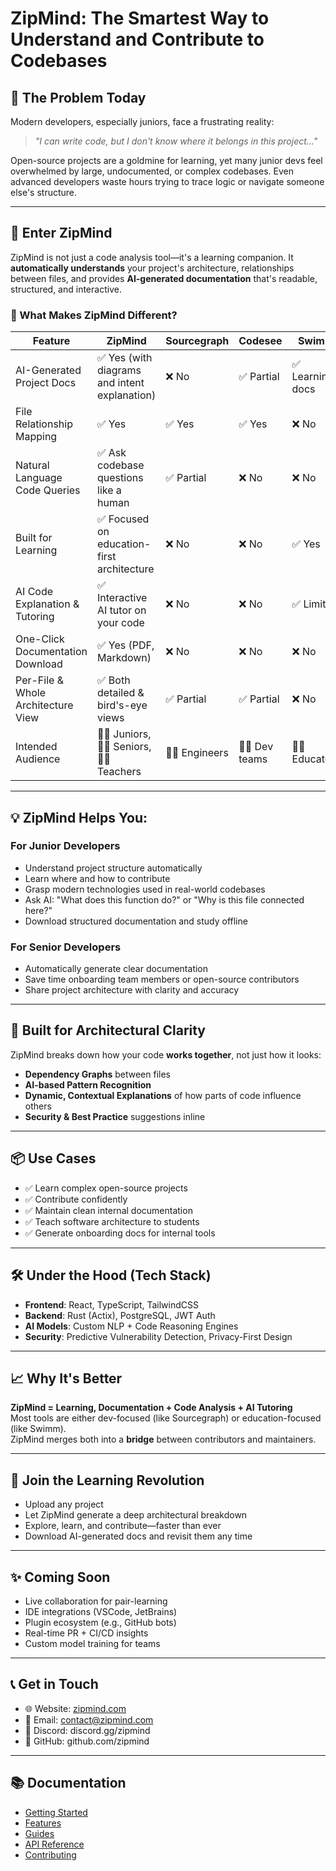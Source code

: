 # ZipMind: The Smartest Way to Understand and Contribute to Codebases

## 🚀 The Problem Today

Modern developers, especially juniors, face a frustrating reality:

> *"I can write code, but I don't know where it belongs in this project…"*

Open-source projects are a goldmine for learning, yet many junior devs feel overwhelmed by large, undocumented, or complex codebases. Even advanced developers waste hours trying to trace logic or navigate someone else's structure.

---

## 🌟 Enter **ZipMind**

ZipMind is not just a code analysis tool—it's a learning companion. It **automatically understands** your project's architecture, relationships between files, and provides **AI-generated documentation** that's readable, structured, and interactive.

### 🎯 What Makes ZipMind Different?

| Feature                          | ZipMind                                       | Sourcegraph             | Codesee                | Swimm                   |
|----------------------------------|-----------------------------------------------|--------------------------|------------------------|--------------------------|
| AI-Generated Project Docs        | ✅ Yes (with diagrams and intent explanation) | ❌ No                    | ✅ Partial              | ✅ Learning docs          |
| File Relationship Mapping        | ✅ Yes                                        | ✅ Yes                   | ✅ Yes                  | ❌ No                     |
| Natural Language Code Queries    | ✅ Ask codebase questions like a human        | ✅ Partial               | ❌ No                   | ❌ No                     |
| Built for Learning               | ✅ Focused on education-first architecture     | ❌ No                    | ❌ No                   | ✅ Yes                    |
| AI Code Explanation & Tutoring   | ✅ Interactive AI tutor on your code          | ❌ No                    | ❌ No                   | ✅ Limited                |
| One-Click Documentation Download | ✅ Yes (PDF, Markdown)                         | ❌ No                    | ❌ No                   | ❌ No                     |
| Per-File & Whole Architecture View | ✅ Both detailed & bird's-eye views          | ✅ Partial               | ✅ Partial              | ❌ No                     |
| Intended Audience                | 🧑‍🎓 Juniors, 🧑‍💻 Seniors, 🧑‍🏫 Teachers       | 🧑‍💻 Engineers            | 🧑‍💻 Dev teams          | 🧑‍🏫 Educators             |

---

## 💡 ZipMind Helps You:

### For **Junior Developers**
- Understand project structure automatically
- Learn where and how to contribute
- Grasp modern technologies used in real-world codebases
- Ask AI: "What does this function do?" or "Why is this file connected here?"
- Download structured documentation and study offline

### For **Senior Developers**
- Automatically generate clear documentation
- Save time onboarding team members or open-source contributors
- Share project architecture with clarity and accuracy

---

## 🧠 Built for Architectural Clarity

ZipMind breaks down how your code **works together**, not just how it looks:

- **Dependency Graphs** between files
- **AI-based Pattern Recognition**
- **Dynamic, Contextual Explanations** of how parts of code influence others
- **Security & Best Practice** suggestions inline

---

## 📦 Use Cases

- ✅ Learn complex open-source projects
- ✅ Contribute confidently
- ✅ Maintain clean internal documentation
- ✅ Teach software architecture to students
- ✅ Generate onboarding docs for internal tools

---

## 🛠️ Under the Hood (Tech Stack)

- **Frontend**: React, TypeScript, TailwindCSS
- **Backend**: Rust (Actix), PostgreSQL, JWT Auth
- **AI Models**: Custom NLP + Code Reasoning Engines
- **Security**: Predictive Vulnerability Detection, Privacy-First Design

---

## 📈 Why It's Better

**ZipMind = Learning, Documentation + Code Analysis + AI Tutoring**  
Most tools are either dev-focused (like Sourcegraph) or education-focused (like Swimm).  
ZipMind merges both into a **bridge** between contributors and maintainers.

---

## 🧭 Join the Learning Revolution

- Upload any project
- Let ZipMind generate a deep architectural breakdown
- Explore, learn, and contribute—faster than ever
- Download AI-generated docs and revisit them any time

---

## ✨ Coming Soon

- Live collaboration for pair-learning
- IDE integrations (VSCode, JetBrains)
- Plugin ecosystem (e.g., GitHub bots)
- Real-time PR + CI/CD insights
- Custom model training for teams

---

## 📞 Get in Touch

- 🌐 Website: [zipmind.com](https://zipmind.com)
- 📧 Email: contact@zipmind.com
- 💬 Discord: discord.gg/zipmind
- 🐙 GitHub: github.com/zipmind

---

## 📚 Documentation

- [Getting Started](getting-started/overview.md)
- [Features](features/README.md)
- [Guides](guides/README.md)
- [API Reference](api/README.md)
- [Contributing](contributing/guidelines.md) 